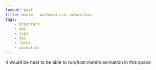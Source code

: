 ```yaml
---
layout: post
title: manim - mathematical animations
tags:
    - brainfart
    - mac
    - tips
    - tex
    - latex
    - animation
---
```


It would be neat to be able to run/host manim animation in this space